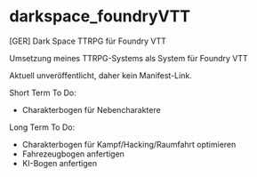 # darkspace_foundryVTT
[GER] Dark Space TTRPG für Foundry VTT

Umsetzung meines TTRPG-Systems als System für Foundry VTT

Aktuell unveröffentlicht, daher kein Manifest-Link.

Short Term To Do:
- Charakterbogen für Nebencharaktere

Long Term To Do:
- Charakterbogen für Kampf/Hacking/Raumfahrt optimieren
- Fahrezeugbogen anfertigen
- KI-Bogen anfertigen
